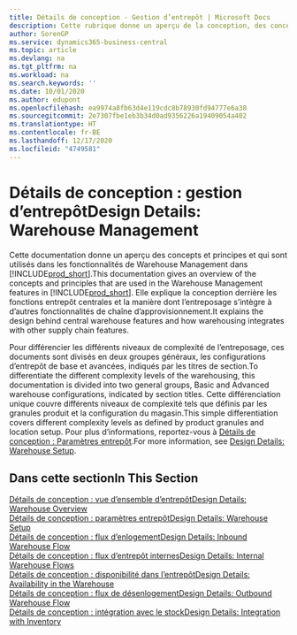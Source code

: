 ```yaml
---
title: Détails de conception - Gestion d’entrepôt | Microsoft Docs
description: Cette rubrique donne un aperçu de la conception, des concepts et des principes associés aux fonctionnalités de gestion d’entrepôt dans Business Central.
author: SorenGP
ms.service: dynamics365-business-central
ms.topic: article
ms.devlang: na
ms.tgt_pltfrm: na
ms.workload: na
ms.search.keywords: ''
ms.date: 10/01/2020
ms.author: edupont
ms.openlocfilehash: ea9974a8fb63d4e119cdc8b78930fd94777e6a38
ms.sourcegitcommit: 2e7307fbe1eb3b34d0ad9356226a19409054a402
ms.translationtype: HT
ms.contentlocale: fr-BE
ms.lasthandoff: 12/17/2020
ms.locfileid: "4749581"
---
```

# <a name="design-details-warehouse-management"></a><span data-ttu-id="4009c-103">Détails de conception : gestion d’entrepôt</span><span class="sxs-lookup"><span data-stu-id="4009c-103">Design Details: Warehouse Management</span></span>
<span data-ttu-id="4009c-104">Cette documentation donne un aperçu des concepts et principes et qui sont utilisés dans les fonctionnalités de Warehouse Management dans [!INCLUDE[prod_short](includes/prod_short.md)].</span><span class="sxs-lookup"><span data-stu-id="4009c-104">This documentation gives an overview of the concepts and principles that are used in the Warehouse Management features in [!INCLUDE[prod_short](includes/prod_short.md)].</span></span> <span data-ttu-id="4009c-105">Elle explique la conception derrière les fonctions entrepôt centrales et la manière dont l’entreposage s’intègre à d’autres fonctionnalités de chaîne d’approvisionnement.</span><span class="sxs-lookup"><span data-stu-id="4009c-105">It explains the design behind central warehouse features and how warehousing integrates with other supply chain features.</span></span>  

<span data-ttu-id="4009c-106">Pour différencier les différents niveaux de complexité de l’entreposage, ces documents sont divisés en deux groupes généraux, les configurations d’entrepôt de base et avancées, indiqués par les titres de section.</span><span class="sxs-lookup"><span data-stu-id="4009c-106">To differentiate the different complexity levels of the warehousing, this documentation is divided into two general groups, Basic and Advanced warehouse configurations, indicated by section titles.</span></span> <span data-ttu-id="4009c-107">Cette différenciation unique couvre différents niveaux de complexité tels que définis par les granules produit et la configuration du magasin.</span><span class="sxs-lookup"><span data-stu-id="4009c-107">This simple differentiation covers different complexity levels as defined by product granules and location setup.</span></span> <span data-ttu-id="4009c-108">Pour plus d’informations, reportez\-vous à [Détails de conception : Paramètres entrepôt](design-details-warehouse-setup.md).</span><span class="sxs-lookup"><span data-stu-id="4009c-108">For more information, see [Design Details: Warehouse Setup](design-details-warehouse-setup.md).</span></span>  

## <a name="in-this-section"></a><span data-ttu-id="4009c-109">Dans cette section</span><span class="sxs-lookup"><span data-stu-id="4009c-109">In This Section</span></span>  
[<span data-ttu-id="4009c-110">Détails de conception : vue d’ensemble d’entrepôt</span><span class="sxs-lookup"><span data-stu-id="4009c-110">Design Details: Warehouse Overview</span></span>](design-details-warehouse-overview.md)  
[<span data-ttu-id="4009c-111">Détails de conception : paramètres entrepôt</span><span class="sxs-lookup"><span data-stu-id="4009c-111">Design Details: Warehouse Setup</span></span>](design-details-warehouse-setup.md)  
[<span data-ttu-id="4009c-112">Détails de conception : flux d’enlogement</span><span class="sxs-lookup"><span data-stu-id="4009c-112">Design Details: Inbound Warehouse Flow</span></span>](design-details-inbound-warehouse-flow.md)  
[<span data-ttu-id="4009c-113">Détails de conception : flux d’entrepôt internes</span><span class="sxs-lookup"><span data-stu-id="4009c-113">Design Details: Internal Warehouse Flows</span></span>](design-details-internal-warehouse-flows.md)  
[<span data-ttu-id="4009c-114">Détails de conception : disponibilité dans l’entrepôt</span><span class="sxs-lookup"><span data-stu-id="4009c-114">Design Details: Availability in the Warehouse</span></span>](design-details-availability-in-the-warehouse.md)  
[<span data-ttu-id="4009c-115">Détails de conception : flux de désenlogement</span><span class="sxs-lookup"><span data-stu-id="4009c-115">Design Details: Outbound Warehouse Flow</span></span>](design-details-outbound-warehouse-flow.md)  
[<span data-ttu-id="4009c-116">Détails de conception : intégration avec le stock</span><span class="sxs-lookup"><span data-stu-id="4009c-116">Design Details: Integration with Inventory</span></span>](design-details-integration-with-inventory.md)
